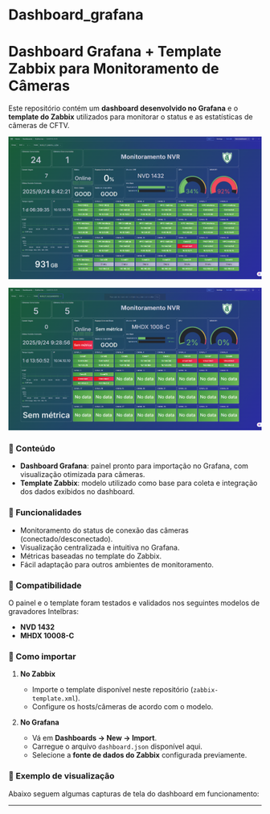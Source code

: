 # Dashboard_grafana

# Dashboard Grafana + Template Zabbix para Monitoramento de Câmeras

Este repositório contém um **dashboard desenvolvido no Grafana** e o **template do Zabbix** utilizados para monitorar o status e as estatísticas de câmeras de CFTV.

![Visão Geral](dashboard1.png)  


![Status das Câmeras](dashboard2.png)  


### 🔹 Conteúdo
- **Dashboard Grafana**: painel pronto para importação no Grafana, com visualização otimizada para câmeras.  
- **Template Zabbix**: modelo utilizado como base para coleta e integração dos dados exibidos no dashboard.  

### 🔹 Funcionalidades
- Monitoramento do status de conexão das câmeras (conectado/desconectado).  
- Visualização centralizada e intuitiva no Grafana.  
- Métricas baseadas no template do Zabbix.  
- Fácil adaptação para outros ambientes de monitoramento.  

### 🔹 Compatibilidade
O painel e o template foram testados e validados nos seguintes modelos de gravadores Intelbras:
- **NVD 1432**
- **MHDX 10008-C**

### 🔹 Como importar
1. **No Zabbix**  
   - Importe o template disponível neste repositório (`zabbix-template.xml`).  
   - Configure os hosts/câmeras de acordo com o modelo.  

2. **No Grafana**  
   - Vá em **Dashboards → New → Import**.  
   - Carregue o arquivo `dashboard.json` disponível aqui.  
   - Selecione a **fonte de dados do Zabbix** configurada previamente.  

### 🔹 Exemplo de visualização
Abaixo seguem algumas capturas de tela do dashboard em funcionamento:



---
